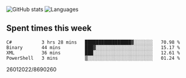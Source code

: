 ![GitHub stats](https://github-readme-stats.vercel.app/api?username=emipa606&theme=github_dark&show_icons=true) 
![Languages](https://github-readme-stats.vercel.app/api/top-langs/?username=emipa606&theme=github_dark&layout=compact)

## Spent times this week
<!--START_SECTION:waka-->

```text
C#           3 hrs 28 mins   █████████████████▓░░░░░░░   70.98 %
Binary       44 mins         ███▓░░░░░░░░░░░░░░░░░░░░░   15.17 %
XML          36 mins         ███░░░░░░░░░░░░░░░░░░░░░░   12.61 %
PowerShell   3 mins          ▒░░░░░░░░░░░░░░░░░░░░░░░░   01.24 %
```

<!--END_SECTION:waka-->


26012022/8690260
